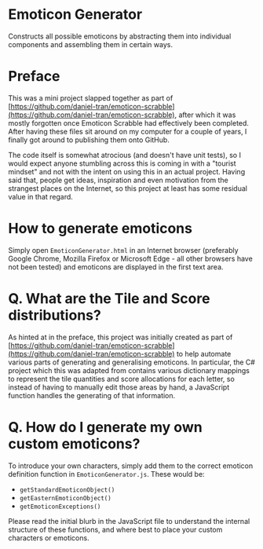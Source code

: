 # Emoticon Generator
Constructs all possible emoticons by abstracting them into individual components and assembling them in certain ways.

# Preface
This was a mini project slapped together as part of [https://github.com/daniel-tran/emoticon-scrabble](https://github.com/daniel-tran/emoticon-scrabble), after which it was mostly forgotten once Emoticon Scrabble had effectively been completed. After having these files sit around on my computer for a couple of years, I finally got around to publishing them onto GitHub.

The code itself is somewhat atrocious (and doesn't have unit tests), so I would expect anyone stumbling across this is coming in with a "tourist mindset" and not with the intent on using this in an actual project. Having said that, people get ideas, inspiration and even motivation from the strangest places on the Internet, so this project at least has some residual value in that regard.

# How to generate emoticons
Simply open `EmoticonGenerator.html` in an Internet browser (preferably Google Chrome, Mozilla Firefox or Microsoft Edge - all other browsers have not been tested) and emoticons are displayed in the first text area.

# Q. What are the Tile and Score distributions?
As hinted at in the preface, this project was initially created as part of [https://github.com/daniel-tran/emoticon-scrabble](https://github.com/daniel-tran/emoticon-scrabble) to help automate various parts of generating and generalising emoticons.
In particular, the C# project which this was adapted from contains various dictionary mappings to represent the tile quantities and score allocations for each letter, so instead of having to manually edit those areas by hand, a JavaScript function handles the generating of that information.

# Q. How do I generate my own custom emoticons?
To introduce your own characters, simply add them to the correct emoticon definition function in `EmoticonGenerator.js`. These would be:

- `getStandardEmoticonObject()`
- `getEasternEmoticonObject()`
- `getEmoticonExceptions()`
 
 Please read the initial blurb in the JavaScript file to understand the internal structure of these functions, and where best to place your custom characters or emoticons.